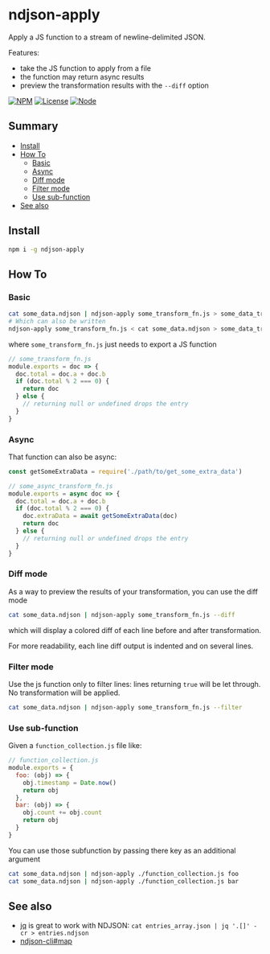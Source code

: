 # ndjson-apply
Apply a JS function to a stream of newline-delimited JSON.

Features:
* take the JS function to apply from a file
* the function may return async results
* preview the transformation results with the `--diff` option

[![NPM](https://nodei.co/npm/ndjson-apply.png?stars&downloads&downloadRank)](https://npmjs.com/package/ndjson-apply/)
[![License](https://img.shields.io/badge/license-MIT-blue.svg)](https://opensource.org/licenses/MIT)
[![Node](https://img.shields.io/badge/node-%3E=%20v7.6.0-brightgreen.svg)](http://nodejs.org)


## Summary

<!-- START doctoc generated TOC please keep comment here to allow auto update -->
<!-- DON'T EDIT THIS SECTION, INSTEAD RE-RUN doctoc TO UPDATE -->


- [Install](#install)
- [How To](#how-to)
  - [Basic](#basic)
  - [Async](#async)
  - [Diff mode](#diff-mode)
  - [Filter mode](#filter-mode)
  - [Use sub-function](#use-sub-function)
- [See also](#see-also)

<!-- END doctoc generated TOC please keep comment here to allow auto update -->


## Install
```sh
npm i -g ndjson-apply
```

## How To

### Basic
```sh
cat some_data.ndjson | ndjson-apply some_transform_fn.js > some_data_transformed.ndjson
# Which can also be written
ndjson-apply some_transform_fn.js < cat some_data.ndjson > some_data_transformed.ndjson
```
where `some_transform_fn.js` just needs to export a JS function
```js
// some_transform_fn.js
module.exports = doc => {
  doc.total = doc.a + doc.b
  if (doc.total % 2 === 0) {
    return doc
  } else {
    // returning null or undefined drops the entry
  }
}
```

### Async
That function can also be async:
```js
const getSomeExtraData = require('./path/to/get_some_extra_data')

// some_async_transform_fn.js
module.exports = async doc => {
  doc.total = doc.a + doc.b
  if (doc.total % 2 === 0) {
    doc.extraData = await getSomeExtraData(doc)
    return doc
  } else {
    // returning null or undefined drops the entry
  }
}
```

### Diff mode
As a way to preview the results of your transformation, you can use the diff mode
```sh
cat some_data.ndjson | ndjson-apply some_transform_fn.js --diff
```
which will display a colored diff of each line before and after transformation.

For more readability, each line diff output is indented and on several lines.

### Filter mode
Use the js function only to filter lines: lines returning `true` will be let through. No transformation will be applied.
```sh
cat some_data.ndjson | ndjson-apply some_transform_fn.js --filter
```

### Use sub-function
Given a `function_collection.js` file like:
```js
// function_collection.js
module.exports = {
  foo: (obj) => {
    obj.timestamp = Date.now()
    return obj
  },
  bar: (obj) => {
    obj.count += obj.count
    return obj
  }
}
```

You can use those subfunction by passing there key as an additional argument
```sh
cat some_data.ndjson | ndjson-apply ./function_collection.js foo
cat some_data.ndjson | ndjson-apply ./function_collection.js bar
```

## See also
* [jq](https://stedolan.github.io/jq/) is great to work with NDJSON: `cat entries_array.json | jq '.[]' -cr > entries.ndjson`
* [ndjson-cli#map](https://github.com/mbostock/ndjson-cli#map)
